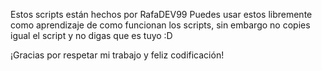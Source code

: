 Estos scripts están hechos por RafaDEV99
Puedes usar estos libremente como aprendizaje de como funcionan los scripts, sin embargo no copies igual el script y no digas que es tuyo :D

 ¡Gracias por respetar mi trabajo y feliz codificación!